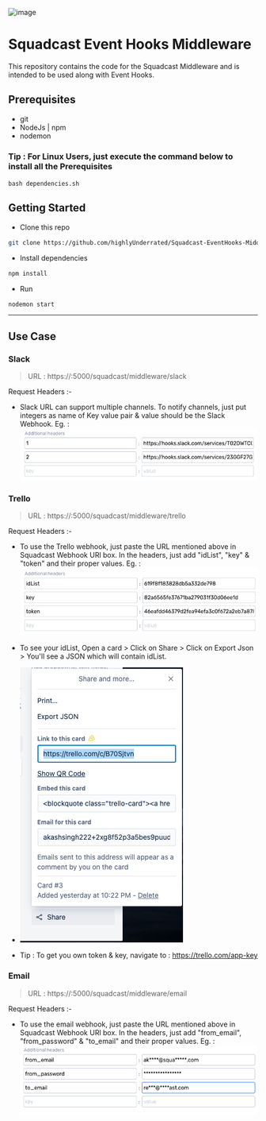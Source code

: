 ![image](https://drive.google.com/uc?export=view&id=190XlNLwejgSz5LijH7qJnOK1ORVUfLns)
# Squadcast Event Hooks Middleware

This repository contains the code for the Squadcast Middleware and is intended to be used along with Event Hooks.

## Prerequisites
- git
- NodeJs | npm
- nodemon
### Tip : For Linux Users, just execute the command below to install all the Prerequisites
```
bash dependencies.sh
```

## Getting Started
 - Clone this repo
```sh
git clone https://github.com/highlyUnderrated/Squadcast-EventHooks-Middleware.git
```
- Install dependencies
```sh
npm install
```
- Run
```sh
nodemon start
```
----
## Use Case

### Slack

> URL : https://<Server-IP-Address>:5000/squadcast/middleware/slack

Request Headers :- 
* Slack URL can support multiple channels. To notify channels, just put integers as name of Key value pair & value should be the Slack Webhook. Eg. :
![image](assets/slack.png)

### Trello

> URL : https://<Server-IP-Address>:5000/squadcast/middleware/trello

Request Headers :- 
* To use the Trello webhook, just paste the URL mentioned above in Squadcast Webhook URl box. In the headers, just add "idList", "key" & "token" and their proper values. Eg. : 
![image](assets/trello.png)

* To see your idList, Open a card > Click on Share > Click on Export Json > You'll see a JSON which will contain idList.
* ![image](assets/idList-example.png)
* Tip : To get you own token & key, navigate to : https://trello.com/app-key


### Email

> URL : https://<Server-IP-Address>:5000/squadcast/middleware/email

Request Headers :- 
* To use the email webhook, just paste the URL mentioned above in Squadcast Webhook URl box. In the headers, just add "from_email", "from_password" & "to_email" and their proper values. Eg. : 
![image](assets/email.png)
